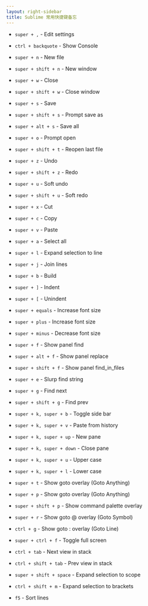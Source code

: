 ```yaml
---
layout: right-sidebar
title: Sublime 常用快捷键备忘
---
```


* `super + ,` - Edit settings
* `ctrl + backquote` - Show Console

* `super + n` - New file
* `super + shift + n` - New window

* `super + w` - Close
* `super + shift + w` - Close window

* `super + s` - Save
* `super + shift + s` - Prompt save as
* `super + alt + s` - Save all

* `super + o` - Prompt open
* `super + shift + t` - Reopen last file

* `super + z` - Undo
* `super + shift + z` - Redo
* `super + u` - Soft undo
* `super + shift + u` - Soft redo

* `super + x` - Cut
* `super + c` - Copy
* `super + v` - Paste
* `super + a` - Select all
* `super + l` - Expand selection to line
* `super + j` - Join lines
* `super + b` - Build
* `super + ]` - Indent
* `super + [` - Unindent
* `super + equals` - Increase font size
* `super + plus` - Increase font size
* `super + minus` - Decrease font size

* `super + f` - Show panel find
* `super + alt + f` - Show panel replace
* `super + shift + f` - Show panel find_in_files
* `super + e` - Slurp find string
* `super + g` - Find next
* `super + shift + g` - Find prev

* `super + k, super + b` - Toggle side bar
* `super + k, super + v` - Paste from history
* `super + k, super + up` - New pane
* `super + k, super + down` - Close pane
* `super + k, super + u` - Upper case
* `super + k, super + l` - Lower case

* `super + t` - Show goto overlay (Goto Anything)
* `super + p` - Show goto overlay (Goto Anything)
* `super + shift + p` - Show command palette overlay
* `super + r` - Show goto @ overlay (Goto Symbol)
* `ctrl + g` - Show goto : overlay (Goto Line)

* `super + ctrl + f` - Toggle full screen
* `ctrl + tab` - Next view in stack
* `ctrl + shift + tab` - Prev view in stack
* `super + shift + space` - Expand selection to scope
* `ctrl + shift + m` - Expand selection to brackets
* `f5` - Sort lines
